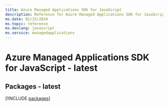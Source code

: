 ```yaml
---
title: Azure Managed Applications SDK for JavaScript
description: Reference for Azure Managed Applications SDK for JavaScript
ms.date: 02/15/2024
ms.topic: reference
ms.devlang: javascript
ms.service: managedapplications
---
```

# Azure Managed Applications SDK for JavaScript - latest
## Packages - latest
[!INCLUDE [packages](managed-applications-index.md)]